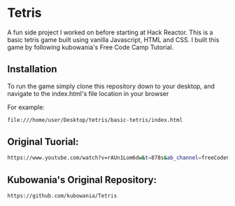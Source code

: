 # Tetris

A fun side project I worked on before starting at Hack Reactor. This is a basic tetris game built using vanilla Javascript, HTML and CSS. I built this game by following kubowania's Free Code Camp Tutorial.


## Installation

To run the game simply clone this repository down to your desktop, and navigate to the index.html's file location in your browser

For example:
```bash
file:///home/user/Desktop/tetris/basic-tetris/index.html
```


## Original Tuorial:
```bash
https://www.youtube.com/watch?v=rAUn1Lom6dw&t=878s&ab_channel=freeCodeCamp.org
```

## Kubowania's Original Repository:

```bash
https://github.com/kubowania/Tetris
```
